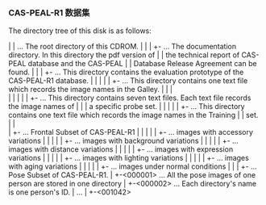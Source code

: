 ### CAS-PEAL-R1 数据集
The directory tree of this disk is as follows:

  | | <CAS-PEAL-R1>			... The root directory of this CDROM.
  | |
  | +-<Documents>		... The documentation directory. In this directory the pdf version of
  | |				    the technical report of CAS-PEAL database and the CAS-PEAL
  | |			 	    Database Release Agreement can be found.
  | |
  | +-<Evaluation Prototype>	... This directory contains the evaluation prototype of the CAS-PEAL-R1 database.
  | |	|
  | |	+-<Gallery>		... This directory contains one text file which records the image names in the Galley.
  | |	|				    
  | |	|
  | |	+-<Probe Sets>		... This directory contains seven text files. Each text file records the image names of
  | |	|			    a specific probe set.
  | |	|
  | |	+-<Training Set>	... This directory contains one text file which records the image names in the Training
  | |			   	    set.
  | |	
  | +-<FRONTAL>			... Frontal Subset of CAS-PEAL-R1
  | |	|
  | |	+-<Accessory>		... images with accessory variations
  | |	|
  | |	+-<Background>		... images with background variations
  | |	|
  | |	+-<Distance>		... images with distance variations
  | |	|
  | |	+-<Expression>		... images with expression variations
  | |	|
  | |	+-<Lighting>		... images with lighting variations
  | |	|
  | |	+-<Aging>		... images with aging variations
  | |	|
  | |	+-<Normal>		... images under normal conditions 
  | |
  | +-<POSE>			... Pose Subset of CAS-PEAL-R1.
    	|
    	+-<000001>		... All the pose images of one person are stored in one directory
    	|
    	+-<000002>		... Each directory's name is one person's ID.
    	|
    	...
    	|
    	+-<001042>
